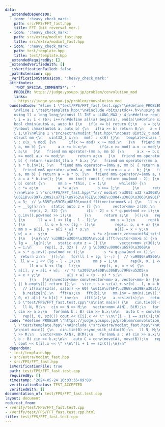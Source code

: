 ```yaml
---
data:
  _extendedDependsOn:
  - icon: ':heavy_check_mark:'
    path: src/FPS/FFT_fast.hpp
    title: FFT (bit reversal ver.)
  - icon: ':heavy_check_mark:'
    path: src/extra/modint_fast.hpp
    title: src/extra/modint_fast.hpp
  - icon: ':heavy_check_mark:'
    path: test/template.hpp
    title: test/template.hpp
  _extendedRequiredBy: []
  _extendedVerifiedWith: []
  _isVerificationFailed: false
  _pathExtension: cpp
  _verificationStatusIcon: ':heavy_check_mark:'
  attributes:
    '*NOT_SPECIAL_COMMENTS*': ''
    PROBLEM: https://judge.yosupo.jp/problem/convolution_mod
    links:
    - https://judge.yosupo.jp/problem/convolution_mod
  bundledCode: "#line 1 \"test/FPS/FFT_fast.test.cpp\"\n#define PROBLEM \"https://judge.yosupo.jp/problem/convolution_mod\"\
    \n#line 1 \"test/template.hpp\"\n#include <bits/stdc++.h>\nusing namespace std;\n\
    using ll = long long;\nconst ll INF = LLONG_MAX / 4;\n#define rep(i, a, b) for(ll\
    \ i = a; i < (b); i++)\n#define all(a) begin(a), end(a)\n#define sz(a) ssize(a)\n\
    bool chmin(auto& a, auto b) {\n   if(a <= b) return 0;\n   a = b;\n   return 1;\n\
    }\nbool chmax(auto& a, auto b) {\n   if(a >= b) return 0;\n   a = b;\n   return\
    \ 1;\n}\n#line 1 \"src/extra/modint_fast.hpp\"\nconst uint32_t mod = 998244353;\n\
    struct mm {\n   uint32_t x;\n   mm() : x(0) {}\n   template<class T> mm(T x_)\
    \ : x(x_ % mod) {\n      if(x >= mod) x += mod;\n   }\n   friend mm operator+(mm\
    \ a, mm b) {\n      a.x += b.x;\n      if(a.x >= mod) a.x -= mod;\n      return\
    \ a;\n   }\n   friend mm operator-(mm a, mm b) {\n      a.x -= b.x;\n      if(a.x\
    \ >= mod) a.x += mod;\n      return a;\n   }\n   friend mm operator*(mm a, mm\
    \ b) { return (uint64_t)a.x * b.x; }\n   friend mm operator/(mm a, mm b) { return\
    \ a * b.inv(); }\n   friend mm& operator+=(mm& a, mm b) { return a = a + b; }\n\
    \   friend mm& operator-=(mm& a, mm b) { return a = a - b; }\n   friend mm& operator*=(mm&\
    \ a, mm b) { return a = a * b; }\n   friend mm& operator/=(mm& a, mm b) { return\
    \ a = a * b.inv(); }\n   mm inv() const { return pow(mod - 2); }\n   mm pow(ll\
    \ b) const {\n      mm a = *this, c = 1;\n      while(b) {\n         if(b & 1)\
    \ c *= a;\n         a *= a;\n         b >>= 1;\n      }\n      return c;\n   }\n\
    };\n#line 1 \"src/FPS/FFT_fast.hpp\"\n// modint \u3092 u32 \u306B\u3057\u3066\u52A0\
    \u6E1B\u7B97\u3092\u771F\u9762\u76EE\u306B\u3084\u308B\u3068\u901F\u3044\nmm g\
    \ = 3;  // \u539F\u59CB\u6839\nvoid fft(vector<mm>& a) {\n   ll n = sz(a), lg\
    \ = __lg(n);\n   static auto z = [] {\n      vector<mm> z(30);\n      mm s = 1;\n\
    \      rep(i, 2, 32) {\n         z[i - 2] = s * g.pow(mod >> i);\n         s *=\
    \ g.inv().pow(mod >> i);\n      }\n      return z;\n   }();\n   rep(l, 0, lg)\
    \ {\n      ll w = 1 << (lg - l - 1);\n      mm s = 1;\n      rep(k, 0, 1 << l)\
    \ {\n         ll o = k << (lg - l);\n         rep(i, o, o + w) {\n           \
    \ mm x = a[i], y = a[i + w] * s;\n            a[i] = x + y;\n            a[i +\
    \ w] = x - y;\n         }\n         s *= z[countr_zero<uint64_t>(~k)];\n     \
    \ }\n   }\n}\n// \u30B3\u30D4\u30DA\nvoid ifft(vector<mm>& a) {\n   ll n = sz(a),\
    \ lg = __lg(n);\n   static auto z = [] {\n      vector<mm> z(30);\n      mm s\
    \ = 1;\n      rep(i, 2, 32) {  // g \u3092\u9006\u6570\u306B\n         z[i - 2]\
    \ = s * g.inv().pow(mod >> i);\n         s *= g.pow(mod >> i);\n      }\n    \
    \  return z;\n   }();\n   for(ll l = lg; l--;) {  // \u9006\u9806\u306B\n    \
    \  ll w = 1 << (lg - l - 1);\n      mm s = 1;\n      rep(k, 0, 1 << l) {\n   \
    \      ll o = k << (lg - l);\n         rep(i, o, o + w) {\n            mm x =\
    \ a[i], y = a[i + w];  // *s \u3092\u4E0B\u306B\u79FB\u52D5\n            a[i]\
    \ = x + y;\n            a[i + w] = (x - y) * s;\n         }\n         s *= z[countr_zero<uint64_t>(~k)];\n\
    \      }\n   }\n}\nvector<mm> conv(vector<mm> a, vector<mm> b) {\n   if(a.empty()\
    \ || b.empty()) return {};\n   size_t s = sz(a) + sz(b) - 1, n = bit_ceil(s);\n\
    \   // if(min(sz(a), sz(b)) <= 60) \u611A\u76F4\u306B\u639B\u3051\u7B97\n   a.resize(n);\n\
    \   b.resize(n);\n   fft(a);\n   fft(b);\n   mm inv = mm(n).inv();\n   rep(i,\
    \ 0, n) a[i] *= b[i] * inv;\n   ifft(a);\n   a.resize(s);\n   return a;\n}\n#line\
    \ 5 \"test/FPS/FFT_fast.test.cpp\"\n\nint main() {\n   cin.tie(0)->sync_with_stdio(0);\n\
    \   ll N, M;\n   cin >> N >> M;\n   vector<mm> A(N), B(M);\n   for(mm& a : A)\
    \ cin >> a.x;\n   for(mm& b : B) cin >> b.x;\n\n   auto C = conv(move(A), move(B));\n\
    \   rep(i, 0, sz(C)) cout << C[i].x << \" \\n\"[i + 1 == sz(C)];\n}\n"
  code: "#define PROBLEM \"https://judge.yosupo.jp/problem/convolution_mod\"\n#include\
    \ \"test/template.hpp\"\n#include \"src/extra/modint_fast.hpp\"\n#include \"src/FPS/FFT_fast.hpp\"\
    \n\nint main() {\n   cin.tie(0)->sync_with_stdio(0);\n   ll N, M;\n   cin >> N\
    \ >> M;\n   vector<mm> A(N), B(M);\n   for(mm& a : A) cin >> a.x;\n   for(mm&\
    \ b : B) cin >> b.x;\n\n   auto C = conv(move(A), move(B));\n   rep(i, 0, sz(C))\
    \ cout << C[i].x << \" \\n\"[i + 1 == sz(C)];\n}\n"
  dependsOn:
  - test/template.hpp
  - src/extra/modint_fast.hpp
  - src/FPS/FFT_fast.hpp
  isVerificationFile: true
  path: test/FPS/FFT_fast.test.cpp
  requiredBy: []
  timestamp: '2024-05-24 10:03:35+09:00'
  verificationStatus: TEST_ACCEPTED
  verifiedWith: []
documentation_of: test/FPS/FFT_fast.test.cpp
layout: document
redirect_from:
- /verify/test/FPS/FFT_fast.test.cpp
- /verify/test/FPS/FFT_fast.test.cpp.html
title: test/FPS/FFT_fast.test.cpp
---
```

